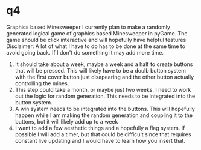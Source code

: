 # q4
Graphics based Minesweeper
I currently plan to make a randomly generated logical game of graphics based Minesweeper in pyGame. The game should be click interactive and will hopefully have helpful features
Disclaimer: A lot of what I have to do has to be done at the same time to avoid going back. If I don't do something it may add more time.
1. It should take about a week, maybe a week and a half to create buttons that will be pressed. This will likely have to be a doulb button system with the first cover button just disapearing and the other button actually controlling the mines.
2. This step could take a month, or maybe just two weeks. I need to work out the logic for random generation. This needs to be integrated into the button system.
3. A win system needs to be integrated into the buttons. This will hopefully happen while I am making the random generation and coupling it to the buttons, but it will likely add up to a week
5. I want to add a few aesthetic things and a hopefully a flag system. If possible I will add a timer, but that could be difficult since that requires constant live updating and I would have to learn how you insert that.
